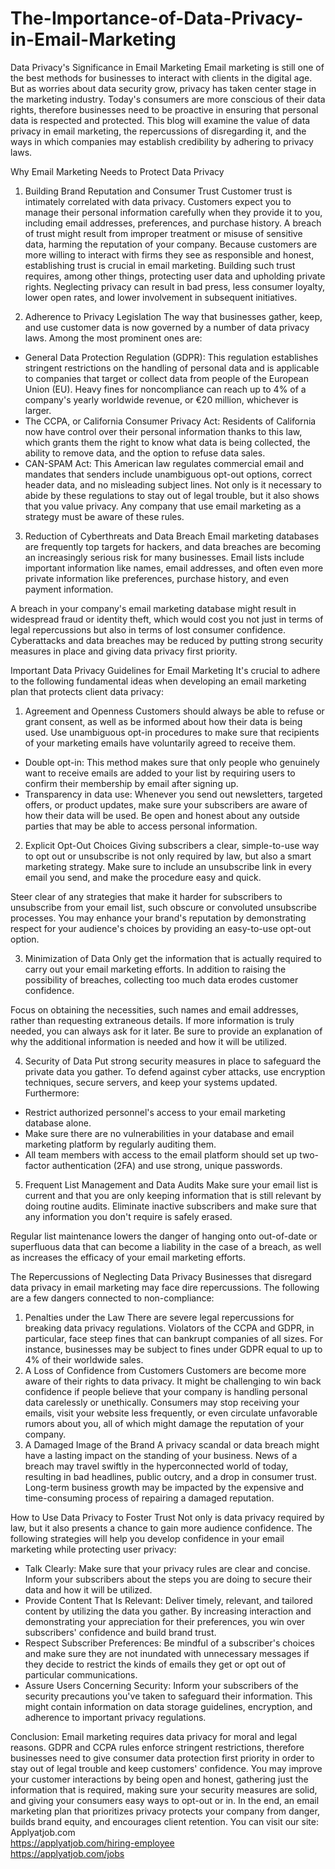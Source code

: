 # The-Importance-of-Data-Privacy-in-Email-Marketing
Data Privacy's Significance in Email Marketing
Email marketing is still one of the best methods for businesses to interact with clients in the digital age. But as worries about data security grow, privacy has taken center stage in the marketing industry. Today's consumers are more conscious of their data rights, therefore businesses need to be proactive in ensuring that personal data is respected and protected. This blog will examine the value of data privacy in email marketing, the repercussions of disregarding it, and the ways in which companies may establish credibility by adhering to privacy laws.

Why Email Marketing Needs to Protect Data Privacy 
1. Building Brand Reputation and Consumer Trust
Customer trust is intimately correlated with data privacy. Customers expect you to manage their personal information carefully when they provide it to you, including email addresses, preferences, and purchase history. A breach of trust might result from improper treatment or misuse of sensitive data, harming the reputation of your company. Because customers are more willing to interact with firms they see as responsible and honest, establishing trust is crucial in email marketing. Building such trust requires, among other things, protecting user data and upholding private rights. Neglecting privacy can result in bad press, less consumer loyalty, lower open rates, and lower involvement in subsequent initiatives.

2. Adherence to Privacy Legislation
The way that businesses gather, keep, and use customer data is now governed by a number of data privacy laws. Among the most prominent ones are:

- General Data Protection Regulation (GDPR): This regulation establishes stringent restrictions on the handling of personal data and is applicable to companies that target or collect data from people of the European Union (EU). Heavy fines for noncompliance can reach up to 4% of a company's yearly worldwide revenue, or €20 million, whichever is larger.
- The CCPA, or California Consumer Privacy Act: Residents of California now have control over their personal information thanks to this law, which grants them the right to know what data is being collected, the ability to remove data, and the option to refuse data sales.
- CAN-SPAM Act: This American law regulates commercial email and mandates that senders include unambiguous opt-out options, correct header data, and no misleading subject lines.
Not only is it necessary to abide by these regulations to stay out of legal trouble, but it also shows that you value privacy. Any company that use email marketing as a strategy must be aware of these rules.

3. Reduction of Cyberthreats and Data Breach
Email marketing databases are frequently top targets for hackers, and data breaches are becoming an increasingly serious risk for many businesses. Email lists include important information like names, email addresses, and often even more private information like preferences, purchase history, and even payment information.

A breach in your company's email marketing database might result in widespread fraud or identity theft, which would cost you not just in terms of legal repercussions but also in terms of lost consumer confidence. Cyberattacks and data breaches may be reduced by putting strong security measures in place and giving data privacy first priority.

Important Data Privacy Guidelines for Email Marketing
It's crucial to adhere to the following fundamental ideas when developing an email marketing plan that protects client data privacy:

1. Agreement and Openness
Customers should always be able to refuse or grant consent, as well as be informed about how their data is being used. Use unambiguous opt-in procedures to make sure that recipients of your marketing emails have voluntarily agreed to receive them.

- Double opt-in: This method makes sure that only people who genuinely want to receive emails are added to your list by requiring users to confirm their membership by email after signing up.
- Transparency in data use: Whenever you send out newsletters, targeted offers, or product updates, make sure your subscribers are aware of how their data will be used. Be open and honest about any outside parties that may be able to access personal information.

2. Explicit Opt-Out Choices
Giving subscribers a clear, simple-to-use way to opt out or unsubscribe is not only required by law, but also a smart marketing strategy. Make sure to include an unsubscribe link in every email you send, and make the procedure easy and quick.

Steer clear of any strategies that make it harder for subscribers to unsubscribe from your email list, such obscure or convoluted unsubscribe processes. You may enhance your brand's reputation by demonstrating respect for your audience's choices by providing an easy-to-use opt-out option.

3. Minimization of Data
Only get the information that is actually required to carry out your email marketing efforts. In addition to raising the possibility of breaches, collecting too much data erodes customer confidence.

Focus on obtaining the necessities, such names and email addresses, rather than requesting extraneous details. If more information is truly needed, you can always ask for it later. Be sure to provide an explanation of why the additional information is needed and how it will be utilized.

4. Security of Data
Put strong security measures in place to safeguard the private data you gather. To defend against cyber attacks, use encryption techniques, secure servers, and keep your systems updated. Furthermore:

- Restrict authorized personnel's access to your email marketing database alone.
- Make sure there are no vulnerabilities in your database and email marketing platform by regularly auditing them.
- All team members with access to the email platform should set up two-factor authentication (2FA) and use strong, unique passwords.

5. Frequent List Management and Data Audits
Make sure your email list is current and that you are only keeping information that is still relevant by doing routine audits. Eliminate inactive subscribers and make sure that any information you don't require is safely erased.

Regular list maintenance lowers the danger of hanging onto out-of-date or superfluous data that can become a liability in the case of a breach, as well as increases the efficacy of your email marketing efforts.

The Repercussions of Neglecting Data Privacy
Businesses that disregard data privacy in email marketing may face dire repercussions. The following are a few dangers connected to non-compliance:

1. Penalties under the Law
There are severe legal repercussions for breaking data privacy regulations. Violators of the CCPA and GDPR, in particular, face steep fines that can bankrupt companies of all sizes. For instance, businesses may be subject to fines under GDPR equal to up to 4% of their worldwide sales.
2. A Loss of Confidence from Customers
Customers are become more aware of their rights to data privacy. It might be challenging to win back confidence if people believe that your company is handling personal data carelessly or unethically. Consumers may stop receiving your emails, visit your website less frequently, or even circulate unfavorable rumors about you, all of which might damage the reputation of your company.
3. A Damaged Image of the Brand
A privacy scandal or data breach might have a lasting impact on the standing of your business. News of a breach may travel swiftly in the hyperconnected world of today, resulting in bad headlines, public outcry, and a drop in consumer trust. Long-term business growth may be impacted by the expensive and time-consuming process of repairing a damaged reputation.

How to Use Data Privacy to Foster Trust
Not only is data privacy required by law, but it also presents a chance to gain more audience confidence. The following strategies will help you develop confidence in your email marketing while protecting user privacy:

- Talk Clearly: Make sure that your privacy rules are clear and concise. Inform your subscribers about the steps you are doing to secure their data and how it will be utilized.
- Provide Content That Is Relevant: Deliver timely, relevant, and tailored content by utilizing the data you gather. By increasing interaction and demonstrating your appreciation for their preferences, you win over subscribers' confidence and build brand trust.
- Respect Subscriber Preferences: Be mindful of a subscriber's choices and make sure they are not inundated with unnecessary messages if they decide to restrict the kinds of emails they get or opt out of particular communications.
- Assure Users Concerning Security: Inform your subscribers of the security precautions you've taken to safeguard their information. This might contain information on data storage guidelines, encryption, and adherence to important privacy regulations.

Conclusion:
Email marketing requires data privacy for moral and legal reasons. GDPR and CCPA rules enforce stringent restrictions, therefore businesses need to give consumer data protection first priority in order to stay out of legal trouble and keep customers' confidence. You may improve your customer interactions by being open and honest, gathering just the information that is required, making sure your security measures are solid, and giving your consumers easy ways to opt-out or in. In the end, an email marketing plan that prioritizes privacy protects your company from danger, builds brand equity, and encourages client retention.
You can visit our site: Applyatjob.com<br>
 https://applyatjob.com/hiring-employee<br>
https://applyatjob.com/jobs
